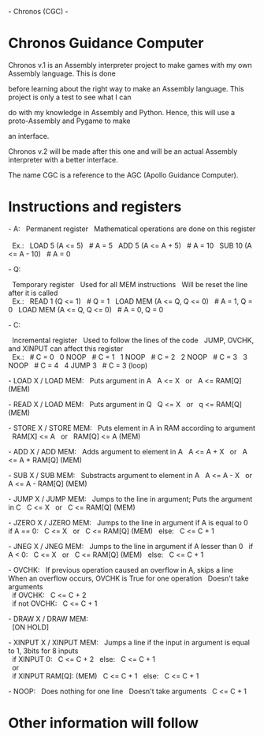 \- Chronos (CGC) -



Chronos Guidance Computer
===========================================================================

Chronos v.1 is an Assembly interpreter project to make games with my own Assembly language. This is done 

before learning about the right way to make an Assembly language. This project is only a test to see what I can

do with my knowledge in Assembly and Python. Hence, this will use a proto-Assembly and Pygame to make

an interface.

Chronos v.2 will be made after this one and will be an actual Assembly interpreter with a better interface.

The name CGC is a reference to the AGC (Apollo Guidance Computer).



Instructions and registers
===========================================================================

\- A:
&nbsp;   Permanent register
&nbsp;   Mathematical operations are done on this register
&nbsp;   
&nbsp;   Ex.:
&nbsp;       LOAD 5 (A <= 5)
&nbsp;       # A = 5
&nbsp;       ADD 5 (A <= A + 5)
&nbsp;       # A = 10
&nbsp;       SUB 10 (A <= A - 10)
&nbsp;       # A = 0

\- Q:

&nbsp;   Temporary register
&nbsp;   Used for all MEM instructions
&nbsp;   Will be reset the line after it is called
&nbsp;   
&nbsp;   Ex.:
&nbsp;       READ 1 (Q <= 1)
&nbsp;       # Q = 1
&nbsp;       LOAD MEM (A <= Q, Q <= 0)
&nbsp;       # A = 1, Q = 0
&nbsp;       LOAD MEM (A <= Q, Q <= 0)
&nbsp;       # A = 0, Q = 0

\- C:

&nbsp;   Incremental register
&nbsp;   Used to follow the lines of the code
&nbsp;   JUMP, OVCHK, and XINPUT can affect this register
&nbsp;   
&nbsp;   Ex.:
&nbsp;            # C = 0
&nbsp;       0    NOOP
&nbsp;            # C = 1
&nbsp;       1    NOOP
&nbsp;            # C = 2
&nbsp;       2    NOOP
&nbsp;            # C = 3
&nbsp;       3    NOOP
&nbsp;            # C = 4
&nbsp;       4    JUMP 3
&nbsp;            # C = 3 (loop)
&nbsp;   


\- LOAD X / LOAD MEM:
&nbsp;   Puts argument in A
&nbsp;   A <= X
&nbsp;   or
&nbsp;   A <= RAM\[Q] (MEM)

\- READ X / LOAD MEM:
&nbsp;   Puts argument in Q
&nbsp;   Q <= X
&nbsp;   or
&nbsp;   q <= RAM\[Q] (MEM)

\- STORE X / STORE MEM:
&nbsp;   Puts element in A in RAM according to argument
&nbsp;   RAM\[X] <= A
&nbsp;   or
&nbsp;   RAM\[Q] <= A (MEM)

\- ADD X / ADD MEM:
&nbsp;   Adds argument to element in A
&nbsp;   A <= A + X
&nbsp;   or
&nbsp;   A <= A + RAM\[Q] (MEM)

\- SUB X / SUB MEM:
&nbsp;   Substracts argument to element in A
&nbsp;   A <= A - X
&nbsp;   or
&nbsp;   A <= A - RAM\[Q] (MEM)

\- JUMP X / JUMP MEM:
&nbsp;   Jumps to the line in argument; Puts the argument in C
&nbsp;   C <= X
&nbsp;   or
&nbsp;   C <= RAM\[Q] (MEM)

\- JZERO X / JZERO MEM:
&nbsp;   Jumps to the line in argument if A is equal to 0
&nbsp;   if A == 0:
&nbsp;       C <= X
&nbsp;       or
&nbsp;       C <= RAM\[Q] (MEM)
&nbsp;   else:
&nbsp;       C <= C + 1

\- JNEG X / JNEG MEM:
&nbsp;   Jumps to the line in argument if A lesser than 0
&nbsp;   if A < 0:
&nbsp;       C <= X
&nbsp;       or
&nbsp;       C <= RAM\[Q] (MEM)
&nbsp;   else:
&nbsp;       C <= C + 1

\- OVCHK:
&nbsp;   If previous operation caused an overflow in A, skips a line
&nbsp;   When an overflow occurs, OVCHK is True for one operation
&nbsp;   Doesn't take arguments
&nbsp;  
&nbsp;   if OVCHK:
&nbsp;       C <= C + 2
&nbsp;   
&nbsp;   if not OVCHK:
&nbsp;       C <= C + 1

\- DRAW X / DRAW MEM:
&nbsp;   
&nbsp;   \[ON HOLD]

\- XINPUT X / XINPUT MEM:
&nbsp;   Jumps a line if the input in argument is equal to 1, 3bits for 8 inputs
&nbsp;   
&nbsp;   if XINPUT 0:
&nbsp;       C <= C + 2
&nbsp;   else:
&nbsp;       C <= C + 1
&nbsp;       
&nbsp;   or 
&nbsp;   
&nbsp;   if XINPUT RAM\[Q]: (MEM)
&nbsp;       C <= C + 1
&nbsp;   else:
&nbsp;       C <= C + 1



\- NOOP:
&nbsp;   Does nothing for one line
&nbsp;   Doesn't take arguments
&nbsp;   C <= C + 1


Other information will follow
===========================================================================

